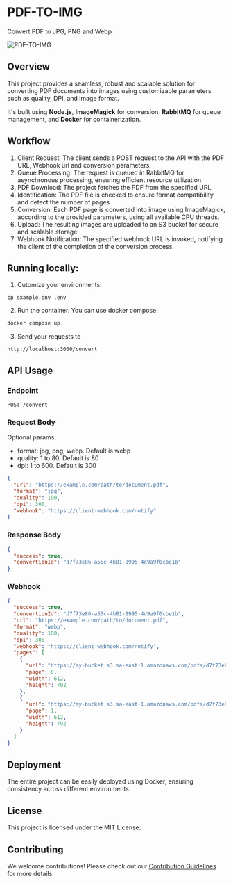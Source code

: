 # PDF-TO-IMG

Convert PDF to JPG, PNG and Webp

![PDF-TO-IMG](https://github.com/anarkrypto/pdf-to-img/assets/32111208/6652981e-7c3c-4d96-85fa-9c8b26669b13)

## Overview
This project provides a seamless, robust and scalable solution for converting PDF documents into images using customizable parameters such as quality, DPI, and image format.

It's built using **Node.js**, **ImageMagick** for conversion, **RabbitMQ** for queue management, and **Docker** for containerization.

## Workflow
1. Client Request: The client sends a POST request to the API with the PDF URL, Webhook url and conversion parameters.
2. Queue Processing: The request is queued in RabbitMQ for asynchronous processing, ensuring efficient resource utilization.
3. PDF Download: The project fetches the PDF from the specified URL.
4. Identification: The PDF file is checked to ensure format compatibility and detect the number of pages
5. Conversion: Each PDF page is converted into image using ImageMagick, according to the provided parameters, using all available CPU threads.
6. Upload: The resulting images are uploaded to an S3 bucket for secure and scalable storage.
7. Webhook Notification: The specified webhook URL is invoked, notifying the client of the completion of the conversion process.

## Running locally:

1. Cutomize your environments:
```
cp example.env .env
```

2. Run the container. You can use docker compose: 
```bash
docker compose up
```

3. Send your requests to
```
http://localhost:3000/convert
```

## API Usage

### Endpoint

```
POST /convert
```

### Request Body

Optional params:
- format: jpg, png, webp. Default is webp
- quality: 1 to 80. Default is 80
- dpi: 1 to 600. Default is 300

```json
{
  "url": "https://example.com/path/to/document.pdf",
  "format": "jpg",
  "quality": 100,
  "dpi": 300,
  "webhook": "https://client-webhook.com/notify"
}
```

### Response Body

```json
{
  "success": true,
  "convertionId": "d7f73e86-a55c-4b81-8995-4d9a9f0cbe1b"
}
```

### Webhook

```json
{
  "success": true,
  "convertionId": "d7f73e86-a55c-4b81-8995-4d9a9f0cbe1b",
  "url": "https://example.com/path/to/document.pdf",
  "format": "webp",
  "quality": 100,
  "dpi": 300,
  "webhook": "https://client-webhook.com/notify",
  "pages": [
    {
      "url": "https://my-bucket.s3.sa-east-1.amazonaws.com/pdfs/d7f73e86-a55c-4b81-8995-4d9a9f0cbe1b/0.jpg",
      "page": 0,
      "width": 612,
      "height": 792
    },
    {
      "url": "https://my-bucket.s3.sa-east-1.amazonaws.com/pdfs/d7f73e86-a55c-4b81-8995-4d9a9f0cbe1b/1.jpg",
      "page": 1,
      "width": 612,
      "height": 792
    }
  ]
}
```

## Deployment
The entire project can be easily deployed using Docker, ensuring consistency across different environments.

## License
This project is licensed under the MIT License.

## Contributing
We welcome contributions! Please check out our [Contribution Guidelines](./CONTRIBUTING.md) for more details.


